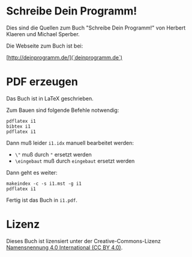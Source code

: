 # Schreibe Dein Programm!

Dies sind die Quellen zum Buch "Schreibe Dein Programm!" von Herbert
Klaeren und Michael Sperber.

Die Webseite zum Buch ist bei:

[http://deinprogramm.de/](`deinprogramm.de`)

# PDF erzeugen

Das Buch ist in LaTeX geschrieben.

Zum Bauen sind folgende Befehle notwendig:

	pdflatex i1
	bibtex i1
	pdflatex i1

Dann muß leider `i1.idx` manuell bearbeitet werden:

- `\"` muß durch `"` ersetzt werden
- `\eingebaut` muß durch `eingebaut` ersetzt werden

Dann geht es weiter:

    makeindex -c -s i1.mst -g i1
	pdflatex i1
	
Fertig ist das Buch in `i1.pdf`.

# Lizenz

Dieses Buch ist lizensiert unter der Creative-Commons-Lizenz
[Namensnennung 4.0 International (CC BY
4.0)](http://creativecommons.org/licenses/by/4.0/deed.de).

